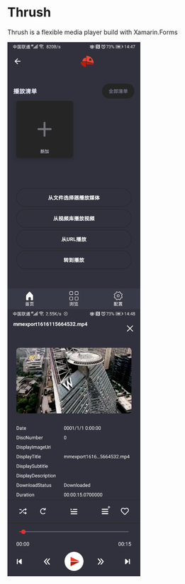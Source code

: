 # Thrush
Thrush is a flexible media player build with Xamarin.Forms

<center class="half">
<img align="left" src="https://github.com/dorisoy/Thrush/blob/main/Screenshot_20210319_144730_com.baseflow.thrush.jpg?raw=true" width="300" />
<img  align="left" src="https://github.com/dorisoy/Thrush/blob/main/Screenshot_20210319_144804_com.baseflow.thrush.jpg?raw=true" width="300"/>
</figure>
